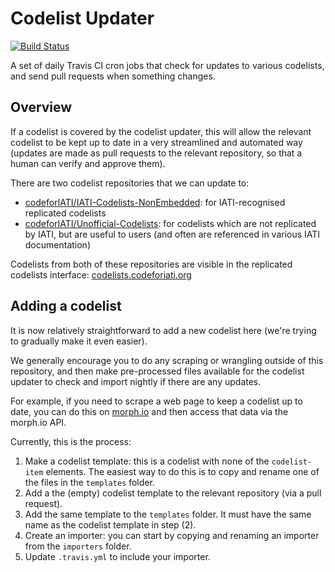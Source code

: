 # Codelist Updater

[![Build Status](https://travis-ci.com/codeforIATI/codelist-updater.svg?branch=master)](https://travis-ci.com/codeforIATI/codelist-updater)

A set of daily Travis CI cron jobs that check for updates to various codelists, and send pull requests when something changes.

## Overview

If a codelist is covered by the codelist updater, this will allow the relevant codelist to be kept up to date in a very streamlined and automated way (updates are made as pull requests to the relevant repository, so that a human can verify and approve them).

There are two codelist repositories that we can update to:
- [codeforIATI/IATI-Codelists-NonEmbedded](https://github.com/codeforIATI/IATI-Codelists-NonEmbedded/): for IATI-recognised replicated codelists
- [codeforIATI/Unofficial-Codelists](https://github.com/codeforIATI/Unofficial-Codelists/): for codelists which are not replicated by IATI, but are useful to users (and often are referenced in various IATI documentation)

Codelists from both of these repositories are visible in the replicated codelists interface: [codelists.codeforiati.org](https://codelists.codeforiati.org)

## Adding a codelist

It is now relatively straightforward to add a new codelist here (we're trying to gradually make it even easier).

We generally encourage you to do any scraping or wrangling outside of this repository, and then make pre-processed files available for the codelist updater to check and import nightly if there are any updates.

For example, if you need to scrape a web page to keep a codelist up to date, you can do this on [morph.io](https://morph.io) and then access that data via the morph.io API.

Currently, this is the process:

1. Make a codelist template: this is a codelist with none of the `codelist-item` elements. The easiest way to do this is to copy and rename one of the files in the `templates` folder.
2. Add a the (empty) codelist template to the relevant repository (via a pull request).
3. Add the same template to the `templates` folder. It must have the same name as the codelist template in step (2).
4. Create an importer: you can start by copying and renaming an importer from the `importers` folder.
5. Update `.travis.yml` to include your importer.
